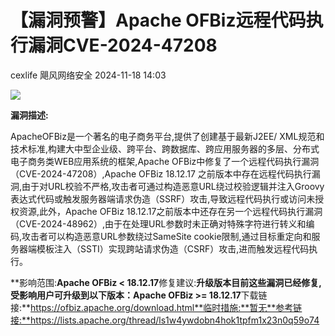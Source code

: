 #  【漏洞预警】Apache OFBiz远程代码执行漏洞CVE-2024-47208   
cexlife  飓风网络安全   2024-11-18 14:03  
  
![](https://mmbiz.qpic.cn/mmbiz_png/ibhQpAia4xu038ZktCibwtKS9kYs2yGzk8tfYbAPUScCH0VLyq776b68PVCElSKKcLxic9EC0icWdzmYwQCjpEsdSGg/640?wx_fmt=png&from=appmsg "")  
  
**漏洞描述:**  
  
ApacheOFBiz是一个著名的电子商务平台,提供了创建基于最新J2EE/ XML规范和技术标准,构建大中型企业级、跨平台、跨数据库、跨应用服务器的多层、分布式电子商务类WEB应用系统的框架,Apache OFBiz中修复了一个远程代码执行漏洞（CVE-2024-47208）,Apache OFBiz 18.12.17 之前版本中存在远程代码执行漏洞,由于对URL校验不严格,攻击者可通过构造恶意URL绕过校验逻辑并注入Groovy 表达式代码或触发服务器端请求伪造（SSRF）攻击,导致远程代码执行或访问未授权资源,此外，Apache OFBiz 18.12.17之前版本中还存在另一个远程代码执行漏洞（CVE-2024-48962）,由于在处理URL参数时未正确对特殊字符进行转义和编码,攻击者可以构造恶意URL参数绕过SameSite cookie限制,通过目标重定向和服务器端模板注入（SSTI）实现跨站请求伪造（CSRF）攻击,进而触发远程代码执行。  
  
**影响范围:**Apache OFBiz < 18.12.17**修复建议:**升级版本目前这些漏洞已经修复,受影响用户可升级到以下版本：Apache OFBiz >= 18.12.17**下载链接:**https://ofbiz.apache.org/download.html**临时措施:**暂无**参考链接:**https://lists.apache.org/thread/ls1w4ywdobn4hok1tpfm1x23n0q59o74  
  
